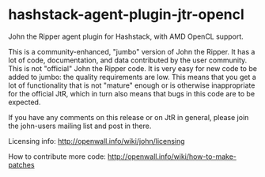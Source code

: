 # hashstack-agent-plugin-jtr-opencl

John the Ripper agent plugin for Hashstack, with AMD OpenCL support. 

This is a community-enhanced, "jumbo" version of John the Ripper.
It has a lot of code, documentation, and data contributed by the
user community.  This is not "official" John the Ripper code.  It is
very easy for new code to be added to jumbo: the quality requirements
are low.  This means that you get a lot of functionality that is not
"mature" enough or is otherwise inappropriate for the official JtR,
which in turn also means that bugs in this code are to be expected.

If you have any comments on this release or on JtR in general, please
join the john-users mailing list and post in there.

Licensing info:
http://openwall.info/wiki/john/licensing

How to contribute more code:
http://openwall.info/wiki/how-to-make-patches

